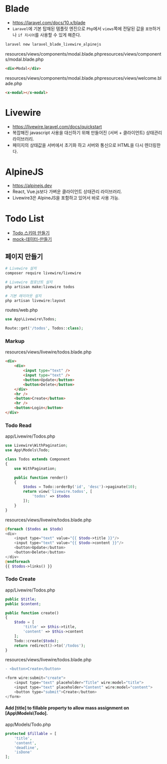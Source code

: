 # Blade
* https://laravel.com/docs/10.x/blade
* `Laravel`에 기본 탑재된 템플릿 엔진으로 `Php`에서 `views`쪽에 전달된 값을 `표현`하거나 `if 지시어`를 사용할 수 있게 해준다.
```sh
laravel new laravel_blade_livewire_alpinejs
```
resources/views/components/modal.blade.phpresources/views/components/modal.blade.php
```html
<div>Modal</div>
```

resources/views/components/modal.blade.phpresources/views/welcome.blade.php
```html
<x-modal></x-modal>
```

# Livewire
* https://livewire.laravel.com/docs/quickstart
* 복잡해진 javascript 사용을 대신하기 위해 만들어진 (서버 + 클라이언트) 상태관리 라이브러리.
* 페이지의 상태값을 서버에서 초기화 하고 서버와 통신으로 HTML을 다시 렌더링한다.

# AlpineJS
* https://alpinejs.dev
* React, Vue.js보다 가벼운 클라이언트 상태관리 라이브러리.
* Livewire3은 AlpineJS을 포함하고 있어서 바로 사용 가능.

# Todo List
* [Todo 스키마 만들기](https://github.com/ovdncids/php-curriculum/blob/master/Todo-API.md#todo-스키마-만들기)
* [mock-데이터-만들기](https://github.com/ovdncids/php-curriculum/blob/master/Todo-API.md#mock-데이터-만들기)

## 페이지 만들기
```sh
# Livewire 설치
composer require livewire/livewire

# Livewire 컴포넌트 설치
php artisan make:livewire todos

# 기본 레이아웃 설치
php artisan livewire:layout
```

routes/web.php
```php
use App\Livewire\Todos;

Route::get('/todos', Todos::class);
```

### Markup
resources/views/livewire/todos.blade.php
```html
<div>
    <div>
        <input type="text" />
        <input type="text" />
        <button>Update</button>
        <button>Delete</button>
    </div>
    <hr />
    <button>Create</button>
    <hr />
    <button>Login</button>
</div>
```

### Todo Read
app/Livewire/Todos.php
```php
use Livewire\WithPagination;
use App\Models\Todo;

class Todos extends Component
{
    use WithPagination;

    public function render()
    {
        $todos = Todo::orderBy('id', 'desc')->paginate(10);
        return view('livewire.todos', [
            'todos' => $todos
        ]);
    }
}
```

resources/views/livewire/todos.blade.php
```php
@foreach ($todos as $todo)
<div>
    <input type="text" value="{{ $todo->title }}"/>
    <input type="text" value="{{ $todo->content }}"/>
    <button>Update</button>
    <button>Delete</button>
</div>
@endforeach
{{ $todos->links() }}
```

### Todo Create
app/Livewire/Todos.php
```php
public $title;
public $content;

public function create()
{
    $todo = [
        'title' => $this->title,
        'content' => $this->content
    ];
    Todo::create($todo);
    return redirect()->to('/todos');
}
```

resources/views/livewire/todos.blade.php
```diff
- <button>Create</button>
```
```php
<form wire:submit="create"> 
    <input type="text" placeholder="Title" wire:model="title">
    <input type="text" placeholder="Content" wire:model="content">
    <button type="submit">Create</button>
</form>
```

#### Add [title] to fillable property to allow mass assignment on [App\Models\Todo].
app/Models/Todo.php
```php
protected $fillable = [
    'title',
    'content',
    'deadline',
    'isDone'
];
```
